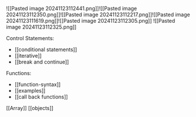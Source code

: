 ![[Pasted image 20241123112441.png]]![[Pasted image 20241123112350.png]]![[Pasted image 20241123112217.png]]![[Pasted image 20241123111619.png]]![[Pasted image 20241123112305.png]]
![[Pasted image 20241123112325.png]]



Control Statements:
- [[conditional statements]]
- [[iterative]]
- [[break and continue]]

Functions:
- [[function-syntax]]
- [[examples]]
- [[call back functions]]

[[Array]]
[[objects]]